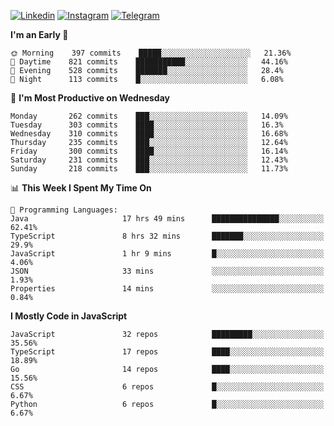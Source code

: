 [![Linkedin](https://img.shields.io/badge/-Archie-blue?style=flat-square&labelColor=gray&logo=Linkedin&logoColor=white&link=https://www.linkedin.com/in/archisdi)](https://www.linkedin.com/in/archisdi)
[![Instagram](https://img.shields.io/badge/-@archisdi-orange?style=flat-square&labelColor=gray&logo=Instagram&logoColor=white&link=https://www.instagram.com/archisdi)](https://www.instagram.com/archisdi)
[![Telegram](https://img.shields.io/badge/-aai-informational?style=flat-square&labelColor=gray&logo=telegram&logoColor=white&link=https://t.me/archisdi)](https://t.me/archisdi)

<!--START_SECTION:waka-->
**I'm an Early 🐤** 

```text
🌞 Morning    397 commits    █████░░░░░░░░░░░░░░░░░░░░   21.36% 
🌆 Daytime    821 commits    ███████████░░░░░░░░░░░░░░   44.16% 
🌃 Evening    528 commits    ███████░░░░░░░░░░░░░░░░░░   28.4% 
🌙 Night      113 commits    █░░░░░░░░░░░░░░░░░░░░░░░░   6.08%

```
📅 **I'm Most Productive on Wednesday** 

```text
Monday       262 commits    ███░░░░░░░░░░░░░░░░░░░░░░   14.09% 
Tuesday      303 commits    ████░░░░░░░░░░░░░░░░░░░░░   16.3% 
Wednesday    310 commits    ████░░░░░░░░░░░░░░░░░░░░░   16.68% 
Thursday     235 commits    ███░░░░░░░░░░░░░░░░░░░░░░   12.64% 
Friday       300 commits    ████░░░░░░░░░░░░░░░░░░░░░   16.14% 
Saturday     231 commits    ███░░░░░░░░░░░░░░░░░░░░░░   12.43% 
Sunday       218 commits    ███░░░░░░░░░░░░░░░░░░░░░░   11.73%

```


📊 **This Week I Spent My Time On** 

```text
💬 Programming Languages: 
Java                     17 hrs 49 mins      ███████████████░░░░░░░░░░   62.41% 
TypeScript               8 hrs 32 mins       ███████░░░░░░░░░░░░░░░░░░   29.9% 
JavaScript               1 hr 9 mins         █░░░░░░░░░░░░░░░░░░░░░░░░   4.06% 
JSON                     33 mins             ░░░░░░░░░░░░░░░░░░░░░░░░░   1.93% 
Properties               14 mins             ░░░░░░░░░░░░░░░░░░░░░░░░░   0.84%

```

**I Mostly Code in JavaScript** 

```text
JavaScript               32 repos            █████████░░░░░░░░░░░░░░░░   35.56% 
TypeScript               17 repos            ████░░░░░░░░░░░░░░░░░░░░░   18.89% 
Go                       14 repos            ████░░░░░░░░░░░░░░░░░░░░░   15.56% 
CSS                      6 repos             █░░░░░░░░░░░░░░░░░░░░░░░░   6.67% 
Python                   6 repos             █░░░░░░░░░░░░░░░░░░░░░░░░   6.67%

```



<!--END_SECTION:waka-->
